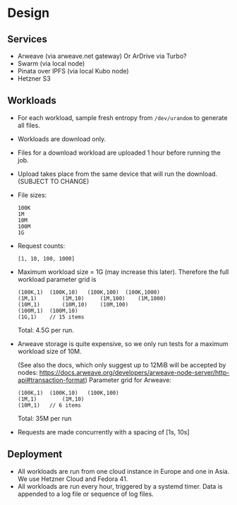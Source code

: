 # Design

## Services

* Arweave (via arweave.net gateway)
  Or ArDrive via Turbo?
* Swarm (via local node)
* Pinata over IPFS (via local Kubo node)
* Hetzner S3

## Workloads

* For each workload, sample fresh entropy from `/dev/urandom` to generate all files.

* Workloads are download only.

* Files for a download workload are uploaded 1 hour before running the job.

* Upload takes place from the same device that will run the download. (SUBJECT TO CHANGE)

* File sizes:

  ```
  100K
  1M
  10M
  100M
  1G
  ```

* Request counts:

  ```
  [1, 10, 100, 1000]
  ```

* Maximum workload size = 1G (may increase this later). Therefore the full workload parameter grid is
  ```
  (100K,1)	(100K,10)	(100K,100)	(100K,1000)
  (1M,1)		(1M,10)		(1M,100)	(1M,1000)
  (10M,1)		(10M,10)	(10M,100)
  (100M,1)	(100M,10)
  (1G,1)	// 15 items
  ```

  Total: 4.5G per run.

* Arweave storage is quite expensive, so we only run tests for a maximum workload size of 10M.

  (See also the docs, which only suggest up to 12MiB will be accepted by nodes: https://docs.arweave.org/developers/arweave-node-server/http-api#transaction-format)
  Parameter grid for Arweave:

  ```
  (100K,1)	(100K,10)	(100K,100)
  (1M,1)		(1M,10)	
  (10M,1)	// 6 items
  ```
  Total: 35M per run

* Requests are made concurrently with a spacing of [1s, 10s]

## Deployment

* All workloads are run from one cloud instance in Europe and one in Asia. We use Hetzner Cloud and Fedora 41.
* All workloads are run every hour, triggered by a systemd timer. Data is appended to a log file or sequence of log files.